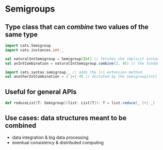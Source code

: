 # Semigroups

## Type class that can _combine_ two values of the same type
```scala mdoc
import cats.Semigroup
import cats.instances.int._

val naturalIntSemigroup = Semigroup[Int] // fetches the implicit instance
val anIntCombination = naturalIntSemigroup.combine(2, 45) // the fundamental API
```

```scala mdoc
import cats.syntax.semigroup._ // adds the |+| extension method
val anotherIntCombination = 2 |+| 45 // dictated by the Semigroup[Int]
```

## Useful for general APIs
```scala mdoc
def reduceList[T: Semigroup](list: List[T]): T = list.reduce(_ |+| _)
```

## Use cases: data structures meant to be combined
 - data integration & big data processing
 - eventual consistency & distributed computing
